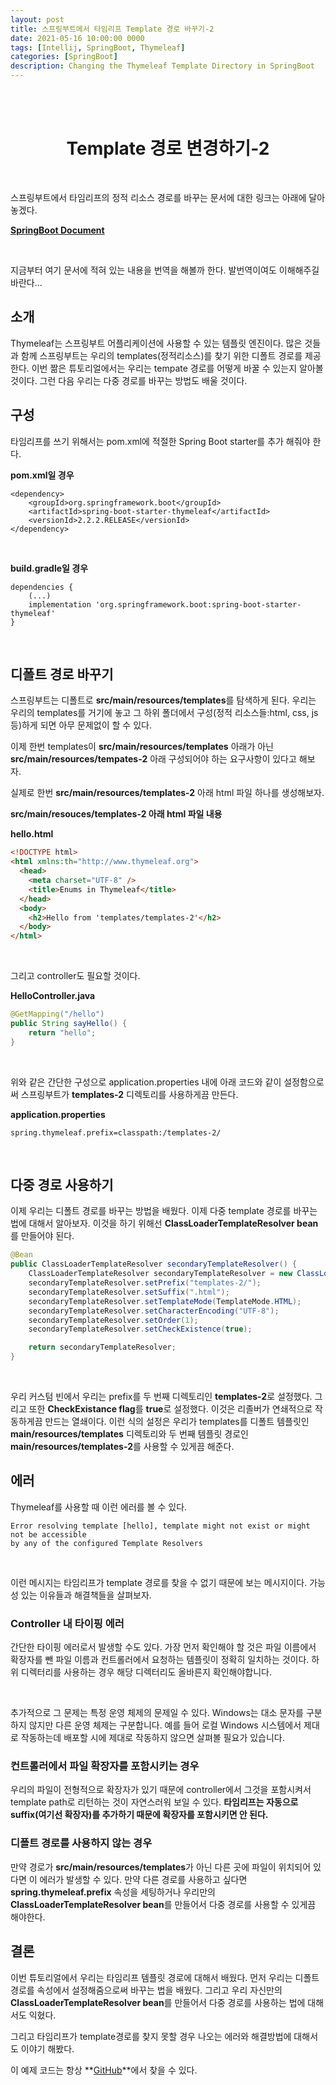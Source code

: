 ```yaml
---
layout: post
title: 스프링부트에서 타임리프 Template 경로 바꾸기-2
date: 2021-05-16 10:00:00 0000
tags: [Intellij, SpringBoot, Thymeleaf]
categories: [SpringBoot]
description: Changing the Thymeleaf Template Directory in SpringBoot
---
```


<br><br>

# <center>Template 경로 변경하기-2</center>

<br>

스프링부트에서 타임리프의 정적 리소스 경로를 바꾸는 문서에 대한 링크는 아래에 달아놓겠다.

**[SpringBoot Document](https://www.baeldung.com/spring-thymeleaf-template-directory)**

<br>

지금부터 여기 문서에 적혀 있는 내용을 번역을 해볼까 한다. 발번역이여도 이해해주길 바란다...

## 소개

Thymeleaf는 스프링부트 어플리케이션에 사용할 수 있는 템플릿 엔진이다. 많은 것들과 함께 스프링부트는 우리의 templates(정적리소스)를 찾기 위한 디폴트 경로를 제공한다. 이번 짦은 튜토리얼에서는 우리는 tempate 경로를 어떻게 바꿀 수 있는지 알아볼 것이다. 그런 다음 우리는 다중 경로를 바꾸는 방법도 배울 것이다.

## 구성

타임리프를 쓰기 위해서는 pom.xml에 적절한 Spring Boot starter를 추가 해줘야 한다.

**pom.xml일 경우**

```
<dependency>
    <groupId>org.springframework.boot</groupId>
    <artifactId>spring-boot-starter-thymeleaf</artifactId>
    <versionId>2.2.2.RELEASE</versionId>
</dependency>
```

<br>

**build.gradle일 경우**

```
dependencies {
    (...)
    implementation 'org.springframework.boot:spring-boot-starter-thymeleaf'
}
```

<br>

## 디폴트 경로 바꾸기

스프링부트는 디폴트로 **src/main/resources/templates**를 탐색하게 된다. 우리는 우리의 templates를 거기에 놓고 그 하위 폴더에서 구성(정적 리소스들:html, css, js등)하게 되면 아무 문제없이 할 수 있다.

이제 한번 templates이 **src/main/resources/templates** 아래가 아닌 **src/main/resources/tempates-2** 아래 구성되어야 하는 요구사항이 있다고 해보자.

실제로 한번 **src/main/resources/templates-2** 아래 html 파일 하나를 생성해보자.

**src/main/resouces/templates-2 아래 html 파일 내용**

**hello.html**

```html
<!DOCTYPE html>
<html xmlns:th="http://www.thymeleaf.org">
  <head>
    <meta charset="UTF-8" />
    <title>Enums in Thymeleaf</title>
  </head>
  <body>
    <h2>Hello from 'templates/templates-2'</h2>
  </body>
</html>
```

<br>

그리고 controller도 필요할 것이다.

**HelloController.java**

```java
@GetMapping("/hello")
public String sayHello() {
    return "hello";
}
```

<br>

위와 같은 간단한 구성으로 application.properties 내에 아래 코드와 같이 설정함으로써 스프링부트가 **templates-2** 디렉토리를 사용하게끔 만든다.

**application.properties**

```
spring.thymeleaf.prefix=classpath:/templates-2/
```

<br>

## 다중 경로 사용하기

이제 우리는 디폴트 경로를 바꾸는 방법을 배웠다. 이제 다중 template 경로를 바꾸는 법에 대해서 알아보자. 이것을 하기 위해선 **ClassLoaderTemplateResolver bean**를 만들어야 된다.

```java
@Bean
public ClassLoaderTemplateResolver secondaryTemplateResolver() {
    ClassLoaderTemplateResolver secondaryTemplateResolver = new ClassLoaderTemplateResolver();
    secondaryTemplateResolver.setPrefix("templates-2/");
    secondaryTemplateResolver.setSuffix(".html");
    secondaryTemplateResolver.setTemplateMode(TemplateMode.HTML);
    secondaryTemplateResolver.setCharacterEncoding("UTF-8");
    secondaryTemplateResolver.setOrder(1);
    secondaryTemplateResolver.setCheckExistence(true);

    return secondaryTemplateResolver;
}
```

<br>

우리 커스텀 빈에서 우리는 prefix를 두 번째 디렉토리인 **templates-2**로 설정했다. 그리고 또한 **CheckExistance flag**를 **true**로 설정했다. 이것은 리졸버가 연쇄적으로 작동하게끔 만드는 열쇄이다. 이런 식의 설정은 우리가 templates를 디폴트 템플릿인 **main/resources/templates** 디렉토리와 두 번째 템플릿 경로인 **main/resources/templates-2**를 사용할 수 있게끔 해준다.

## 에러

Thymeleaf를 사용할 때 이런 에러를 볼 수 있다.

```
Error resolving template [hello], template might not exist or might not be accessible
by any of the configured Template Resolvers
```

<br>

이런 메시지는 타임리프가 template 경로를 찾을 수 없기 때문에 보는 메시지이다. 가능성 있는 이유들과 해결책들을 살펴보자.

### Controller 내 타이핑 에러

간단한 타이핑 에러로서 발생할 수도 있다. 가장 먼저 확인해야 할 것은 파일 이름에서 확장자를 뺀 파일 이름과 컨트롤러에서 요청하는 템플릿이 정확히 일치하는 것이다. 하위 디렉터리를 사용하는 경우 해당 디렉터리도 올바른지 확인해야합니다.

<br>

추가적으로 그 문제는 특정 운영 체제의 문제일 수 있다. Windows는 대소 문자를 구분하지 않지만 다른 운영 체제는 구분합니다. 예를 들어 로컬 Windows 시스템에서 제대로 작동하는데 배포할 시에 제대로 작동하지 않으면 살펴볼 필요가 있습니다.

### 컨트롤러에서 파일 확장자를 포함시키는 경우

우리의 파일이 전형적으로 확장자가 있기 때문에 controller에서 그것을 포함시켜서 template path로 리턴하는 것이 자연스러워 보일 수 있다. **타임리프는 자동으로 suffix(여기선 확장자)를 추가하기 때문에 확장자를 포함시키면 안 된다.**

### 디폴트 경로를 사용하지 않는 경우

만약 경로가 **src/main/resources/templates**가 아닌 다른 곳에 파일이 위치되어 있다면 이 에러가 발생할 수 있다. 만약 다른 경로를 사용하고 싶다면 **spring.thymeleaf.prefix** 속성을 세팅하거나 우리만의 **ClassLoaderTemplateResolver bean**를 만들어서 다중 경로를 사용할 수 있게끔 해야한다.

## 결론

이번 튜토리얼에서 우리는 타임리프 템플릿 경로에 대해서 배웠다. 먼저 우리는 디폴트 경로를 속성에서 설정해줌으로써 바꾸는 법을 배웠다. 그리고 우리 자신만의 **ClassLoaderTemplateResolver bean**를 만들어서 다중 경로를 사용하는 법에 대해서도 익혔다.

그리고 타임리프가 template경로를 찾지 못할 경우 나오는 에러와 해결방법에 대해서도 이야기 해봤다.

이 예제 코드는 항상 **[GitHub](https://github.com/eugenp/tutorials/tree/master/spring-web-modules/spring-thymeleaf-2)**에서 찾을 수 있다.
